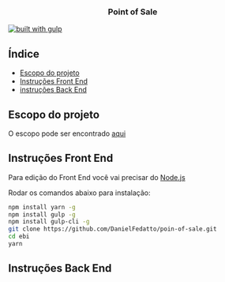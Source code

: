 <h3 align="center">Point of Sale</h3>

[![built with gulp](https://img.shields.io/badge/gulp-built_project-eb4a4b.svg?logo=data%3Aimage%2Fpng%3Bbase64%2CiVBORw0KGgoAAAANSUhEUgAAAAYAAAAOCAMAAAA7QZ0XAAAABlBMVEUAAAD%2F%2F%2F%2Bl2Z%2FdAAAAAXRSTlMAQObYZgAAABdJREFUeAFjAAFGRjSSEQzwUgwQkjAFAAtaAD0Ls2nMAAAAAElFTkSuQmCC)](http://gulpjs.com/)

## Índice
- [Escopo do projeto](#escopo-do-projeto)
- [Instruções Front End](#instruções-front-end)
- [instruções Back End](#instruções-back-end)

## Escopo do projeto
O escopo pode ser encontrado [aqui](https://docs.google.com/document/d/1n4guok72qmRk3mQzUsDvY6MMZT9CgZwo41TyniIIYOg/edit?usp=sharing)

## Instruções Front End
Para edição do Front End você vai precisar do [Node.js](https://nodejs.org/en/)

Rodar os comandos abaixo para instalação:
```bash
npm install yarn -g
npm install gulp -g
npm install gulp-cli -g
git clone https://github.com/DanielFedatto/poin-of-sale.git
cd ebi
yarn
```
## Instruções Back End
